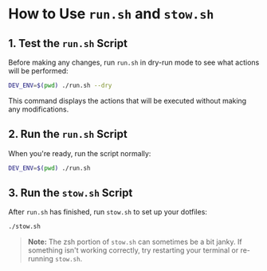 # How to Use `run.sh` and `stow.sh`

## 1. Test the `run.sh` Script

Before making any changes, run `run.sh` in dry-run mode to see what actions will be performed:

```bash
DEV_ENV=$(pwd) ./run.sh --dry
```

This command displays the actions that will be executed without making any modifications.

## 2. Run the `run.sh` Script

When you're ready, run the script normally:

```bash
DEV_ENV=$(pwd) ./run.sh
```

## 3. Run the `stow.sh` Script

After `run.sh` has finished, run `stow.sh` to set up your dotfiles:

```bash
./stow.sh
```

> **Note:** The zsh portion of `stow.sh` can sometimes be a bit janky. If something isn't working correctly, try restarting your terminal or re-running `stow.sh`.

